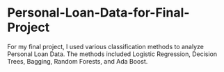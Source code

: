 # Personal-Loan-Data-for-Final-Project

For my final project, I used various classification methods to analyze Personal Loan Data. The methods included Logistic Regression, Decision Trees, Bagging, Random Forests, and Ada Boost. 
